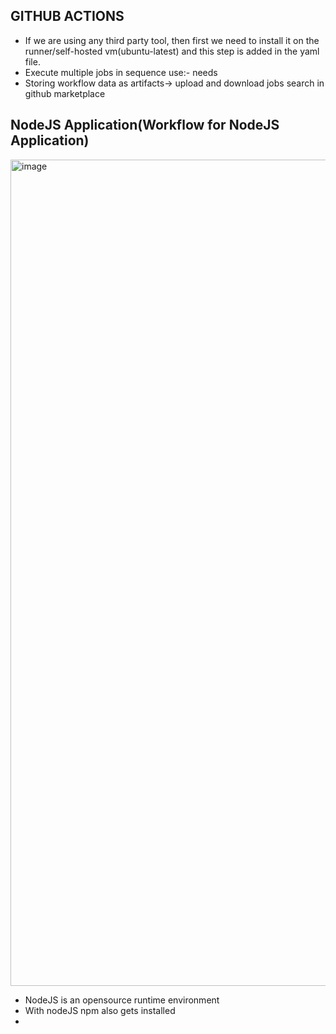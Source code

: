 ## GITHUB ACTIONS
- If we are using any third party tool, then first we need to install it on the runner/self-hosted vm(ubuntu-latest) and this step is added in the yaml file.
- Execute multiple jobs in sequence use:- needs
- Storing workflow data as artifacts-> upload and download  jobs search in github marketplace


## NodeJS Application(Workflow for NodeJS Application)
<img width="1322" alt="image" src="https://github.com/user-attachments/assets/b05e541b-58ff-4a71-9e3c-80f4867822a2">

- NodeJS is an opensource runtime environment
- With nodeJS npm also gets installed
- 


